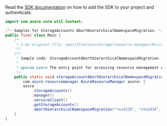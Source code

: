 Read the [SDK documentation](https://github.com/Azure/azure-sdk-for-java/blob/azure-resourcemanager_2.15.0/sdk/resourcemanager/azure-resourcemanager/README.md) on how to add the SDK to your project and authenticate.

```java
import com.azure.core.util.Context;

/** Samples for StorageAccounts AbortHierarchicalNamespaceMigration. */
public final class Main {
    /*
     * x-ms-original-file: specification/storage/resource-manager/Microsoft.Storage/stable/2021-09-01/examples/StorageAccountAbortHierarchicalNamespaceMigration.json
     */
    /**
     * Sample code: StorageAccountAbortHierarchicalNamespaceMigration.
     *
     * @param azure The entry point for accessing resource management APIs in Azure.
     */
    public static void storageAccountAbortHierarchicalNamespaceMigration(
        com.azure.resourcemanager.AzureResourceManager azure) {
        azure
            .storageAccounts()
            .manager()
            .serviceClient()
            .getStorageAccounts()
            .abortHierarchicalNamespaceMigration("res4228", "sto2434", Context.NONE);
    }
}
```
